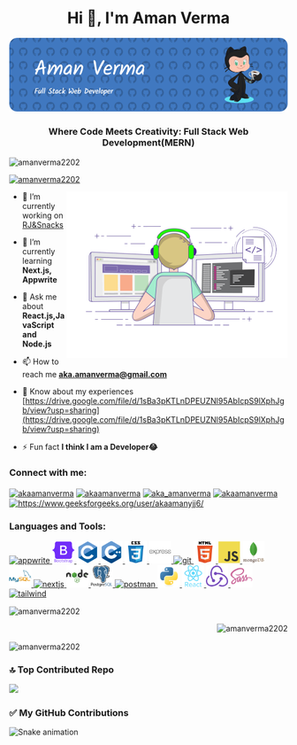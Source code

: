 <h1 align="center">Hi 👋, I'm Aman Verma</h1>
<div align="center"> <img src="https://raw.githubusercontent.com/AmanVerma2202/AmanVerma2202/main/header.png"> </div>
<h3 align="center">Where Code Meets Creativity: Full Stack Web Development(MERN)</h3>

<p align="left"> <img src="https://komarev.com/ghpvc/?username=amanverma2202&label=Profile%20views&color=0e75b6&style=flat" alt="amanverma2202" /> </p>


<p align="left"> <a href="https://github.com/ryo-ma/github-profile-trophy"><img src="https://github-profile-trophy.vercel.app/?username=amanverma2202" alt="amanverma2202" /></a> </p>
<img align="right" alt="Coding" width="400" src="https://raw.githubusercontent.com/devSouvik/devSouvik/master/gif3.gif">

- 🔭 I’m currently working on [RJ&Snacks](https://github.com/AmanVerma2202/RJ-Snacks)

- 🌱 I’m currently learning **Next.js, Appwrite**

- 💬 Ask me about **React.js,JavaScript and Node.js**

- 📫 How to reach me **aka.amanverma@gmail.com**

- 📄 Know about my experiences [https://drive.google.com/file/d/1sBa3pKTLnDPEUZNl95AbIcpS9lXphJgb/view?usp=sharing](https://drive.google.com/file/d/1sBa3pKTLnDPEUZNl95AbIcpS9lXphJgb/view?usp=sharing)

- ⚡ Fun fact **I think I am a Developer😂**

<h3 align="left">Connect with me:</h3>
<p align="left">
<a href="https://twitter.com/akaamanverma" target="blank"><img align="center" src="https://raw.githubusercontent.com/rahuldkjain/github-profile-readme-generator/master/src/images/icons/Social/twitter.svg" alt="akaamanverma" height="30" width="40" /></a>
<a href="https://linkedin.com/in/akaamanverma" target="blank"><img align="center" src="https://raw.githubusercontent.com/rahuldkjain/github-profile-readme-generator/master/src/images/icons/Social/linked-in-alt.svg" alt="akaamanverma" height="30" width="40" /></a>
<a href="https://instagram.com/aka_amanverma" target="blank"><img align="center" src="https://raw.githubusercontent.com/rahuldkjain/github-profile-readme-generator/master/src/images/icons/Social/instagram.svg" alt="aka_amanverma" height="30" width="40" /></a>
<a href="https://www.leetcode.com/akaamanverma" target="blank"><img align="center" src="https://raw.githubusercontent.com/rahuldkjain/github-profile-readme-generator/master/src/images/icons/Social/leet-code.svg" alt="akaamanverma" height="30" width="40" /></a>
<a href="https://auth.geeksforgeeks.org/user/https://www.geeksforgeeks.org/user/akaamanyjj6/" target="blank"><img align="center" src="https://raw.githubusercontent.com/rahuldkjain/github-profile-readme-generator/master/src/images/icons/Social/geeks-for-geeks.svg" alt="https://www.geeksforgeeks.org/user/akaamanyjj6/" height="30" width="40" /></a>
</p>

<h3 align="left">Languages and Tools:</h3>
<p align="left"> <a href="https://appwrite.io" target="_blank" rel="noreferrer"> <img src="https://www.vectorlogo.zone/logos/appwriteio/appwriteio-icon.svg" alt="appwrite" width="40" height="40"/> </a> <a href="https://getbootstrap.com" target="_blank" rel="noreferrer"> <img src="https://raw.githubusercontent.com/devicons/devicon/master/icons/bootstrap/bootstrap-plain-wordmark.svg" alt="bootstrap" width="40" height="40"/> </a> <a href="https://www.cprogramming.com/" target="_blank" rel="noreferrer"> <img src="https://raw.githubusercontent.com/devicons/devicon/master/icons/c/c-original.svg" alt="c" width="40" height="40"/> </a> <a href="https://www.w3schools.com/cpp/" target="_blank" rel="noreferrer"> <img src="https://raw.githubusercontent.com/devicons/devicon/master/icons/cplusplus/cplusplus-original.svg" alt="cplusplus" width="40" height="40"/> </a> <a href="https://www.w3schools.com/css/" target="_blank" rel="noreferrer"> <img src="https://raw.githubusercontent.com/devicons/devicon/master/icons/css3/css3-original-wordmark.svg" alt="css3" width="40" height="40"/> </a> <a href="https://expressjs.com" target="_blank" rel="noreferrer"> <img src="https://raw.githubusercontent.com/devicons/devicon/master/icons/express/express-original-wordmark.svg" alt="express" width="40" height="40"/> </a> <a href="https://git-scm.com/" target="_blank" rel="noreferrer"> <img src="https://www.vectorlogo.zone/logos/git-scm/git-scm-icon.svg" alt="git" width="40" height="40"/> </a> <a href="https://www.w3.org/html/" target="_blank" rel="noreferrer"> <img src="https://raw.githubusercontent.com/devicons/devicon/master/icons/html5/html5-original-wordmark.svg" alt="html5" width="40" height="40"/> </a> <a href="https://developer.mozilla.org/en-US/docs/Web/JavaScript" target="_blank" rel="noreferrer"> <img src="https://raw.githubusercontent.com/devicons/devicon/master/icons/javascript/javascript-original.svg" alt="javascript" width="40" height="40"/> </a> <a href="https://www.mongodb.com/" target="_blank" rel="noreferrer"> <img src="https://raw.githubusercontent.com/devicons/devicon/master/icons/mongodb/mongodb-original-wordmark.svg" alt="mongodb" width="40" height="40"/> </a> <a href="https://www.mysql.com/" target="_blank" rel="noreferrer"> <img src="https://raw.githubusercontent.com/devicons/devicon/master/icons/mysql/mysql-original-wordmark.svg" alt="mysql" width="40" height="40"/> </a> <a href="https://nextjs.org/" target="_blank" rel="noreferrer"> <img src="https://cdn.worldvectorlogo.com/logos/nextjs-2.svg" alt="nextjs" width="40" height="40"/> </a> <a href="https://nodejs.org" target="_blank" rel="noreferrer"> <img src="https://raw.githubusercontent.com/devicons/devicon/master/icons/nodejs/nodejs-original-wordmark.svg" alt="nodejs" width="40" height="40"/> </a> <a href="https://www.postgresql.org" target="_blank" rel="noreferrer"> <img src="https://raw.githubusercontent.com/devicons/devicon/master/icons/postgresql/postgresql-original-wordmark.svg" alt="postgresql" width="40" height="40"/> </a> <a href="https://postman.com" target="_blank" rel="noreferrer"> <img src="https://www.vectorlogo.zone/logos/getpostman/getpostman-icon.svg" alt="postman" width="40" height="40"/> </a> <a href="https://www.python.org" target="_blank" rel="noreferrer"> <img src="https://raw.githubusercontent.com/devicons/devicon/master/icons/python/python-original.svg" alt="python" width="40" height="40"/> </a> <a href="https://reactjs.org/" target="_blank" rel="noreferrer"> <img src="https://raw.githubusercontent.com/devicons/devicon/master/icons/react/react-original-wordmark.svg" alt="react" width="40" height="40"/> </a> <a href="https://redux.js.org" target="_blank" rel="noreferrer"> <img src="https://raw.githubusercontent.com/devicons/devicon/master/icons/redux/redux-original.svg" alt="redux" width="40" height="40"/> </a> <a href="https://sass-lang.com" target="_blank" rel="noreferrer"> <img src="https://raw.githubusercontent.com/devicons/devicon/master/icons/sass/sass-original.svg" alt="sass" width="40" height="40"/> </a> <a href="https://tailwindcss.com/" target="_blank" rel="noreferrer"> <img src="https://www.vectorlogo.zone/logos/tailwindcss/tailwindcss-icon.svg" alt="tailwind" width="40" height="40"/> </a> </p>

<p><img align="center" src="https://github-readme-stats.vercel.app/api/top-langs?username=amanverma2202&show_icons=true&locale=en&layout=compact" alt="amanverma2202" /></p>
<p>&nbsp;<img align="right" src="https://github-readme-stats.vercel.app/api?username=amanverma2202&show_icons=true&locale=en" alt="amanverma2202" /></p>

<p><img align="center" src="https://github-readme-streak-stats.herokuapp.com/?user=amanverma2202&" alt="amanverma2202" /></p>

### 🔝 Top Contributed Repo
![](https://github-contributor-stats.vercel.app/api?username=AmanVerma2202&limit=5&theme=flat&combine_all_yearly_contributions=true)

### ✅ My GitHub Contributions
![Snake animation](https://github.com/AmanVerma2202/AmanVerma2202/blob/output/github-contribution-grid-snake.svg)

